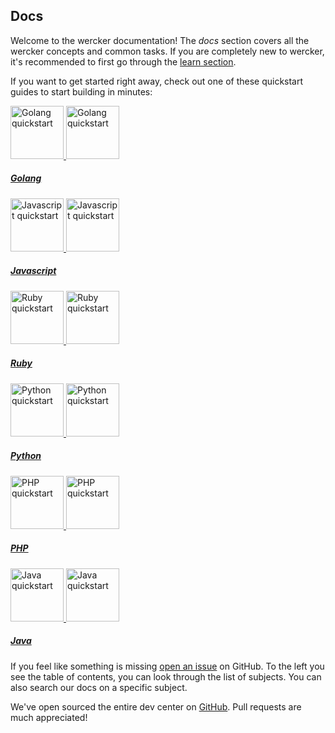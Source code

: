 ## Docs

Welcome to the wercker documentation! The *docs* section covers all the wercker
concepts and common tasks. If you are completely new to wercker, it's
recommended to first go through the [learn
section](http://devcenter.wercker.com/learn/basics/introduction.html).

If you want to get started right away, check out one of these quickstart guides
to start building in minutes:


<section class="flex-outer quickstart-links">
  <div class="flex-inner">
    <div class="quickstart-links-holder">
      <a href="/quickstarts/building/golang.html" class="quickstart-links-item" id="quickstart-link-golang">
        <span class="quickstart-logo">
          <img src="/images/quickstarts-golang.png" width="85" height="85" alt="Golang quickstart">
          <img src="/images/quickstarts-golang.png" width="85" height="85" alt="Golang quickstart">
        </span>
        <h5>Golang</h5>
      </a>
      <a href="/quickstarts/building/javascript.html" class="quickstart-links-item" id="quickstart-link-javascript">
        <span class="quickstart-logo">
          <img src="/images/quickstarts-javascript.png" width="85" height="85" alt="Javascript quickstart">
          <img src="/images/quickstarts-javascript.png" width="85" height="85" alt="Javascript quickstart">
        </span>
        <h5>Javascript</h5>
      </a>
      <a href="/quickstarts/building/ruby.html" class="quickstart-links-item" id="quickstart-link-ruby">
        <span class="quickstart-logo">
          <img src="/images/quickstarts-ruby.png" width="85" height="85" alt="Ruby quickstart">
          <img src="/images/quickstarts-ruby.png" width="85" height="85" alt="Ruby quickstart">
        </span>
        <h5>Ruby</h5>
      </a>
      <a href="/quickstarts/building/python.html" class="quickstart-links-item" id="quickstart-link-python">
        <span class="quickstart-logo">
          <img src="/images/quickstarts-python.png" width="85" height="85" alt="Python quickstart">
          <img src="/images/quickstarts-python.png" width="85" height="85" alt="Python quickstart">
        </span>
        <h5>Python</h5>
      </a>
      <a href="/quickstarts/building/php.html" class="quickstart-links-item" id="quickstart-link-php">
        <span class="quickstart-logo">
          <img src="/images/quickstarts-php.png" width="85" height="85" alt="PHP quickstart">
          <img src="/images/quickstarts-php.png" width="85" height="85" alt="PHP quickstart">
        </span>
        <h5>PHP</h5>
      </a>
      <a href="/quickstarts/building/java.html" class="quickstart-links-item" id="quickstart-link-java">
        <span class="quickstart-logo">
          <img src="/images/quickstarts-java.png" width="85" height="85" alt="Java quickstart">
          <img src="/images/quickstarts-java.png" width="85" height="85" alt="Java quickstart">
        </span>
        <h5>Java</h5>
      </a>
    </div>
  </div>
</section>

If you feel like something is missing
[open an issue](https://github.com/wercker/docs/issues) on GitHub. To the left
you see the table of contents, you can look through the list of subjects. You can
also search our docs on a specific subject.

We've open sourced the entire dev center on [GitHub](https://github.com/wercker/docs/).
Pull requests are much appreciated!
